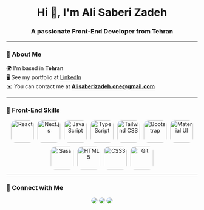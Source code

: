 <!-- Header -->
<h1 align="center">Hi 👋, I'm Ali Saberi Zadeh</h1>
<h3 align="center">A passionate Front-End Developer from Tehran</h3>

---

### 💫 About Me  
🌍 I'm based in **Tehran**  
🖥️ See my portfolio at [LinkedIn](https://www.linkedin.com/in/ali-saberizadeh-667899223/)  
✉️ You can contact me at **Alisaberizadeh.one@gmail.com**

---

### 🚀 Front-End Skills  
<p align="center" style="display: flex; flex-wrap: wrap; justify-content: center; gap: 10px;">
  <img src="https://cdn.jsdelivr.net/gh/devicons/devicon/icons/react/react-original-wordmark.svg" width="60" height="60" alt="React" style="border-radius: 12px; transition: transform 0.2s;" onmouseover="this.style.transform='scale(1.2)'" onmouseout="this.style.transform='scale(1)'" />
  <img src="https://cdn.jsdelivr.net/gh/devicons/devicon/icons/nextjs/nextjs-original.svg" width="60" height="60" alt="Next.js" style="border-radius: 12px;" />
  <img src="https://upload.wikimedia.org/wikipedia/commons/6/6a/JavaScript-logo.png" width="60" height="60" alt="JavaScript" style="border-radius: 12px;" />
  <img src="https://cdn.jsdelivr.net/gh/devicons/devicon/icons/typescript/typescript-original.svg" width="60" height="60" alt="TypeScript" style="border-radius: 12px;" />
  <img src="https://upload.wikimedia.org/commons/d/d5/Tailwind_CSS_Logo.svg" width="60" height="60" alt="Tailwind CSS" style="border-radius: 12px;" />
  <img src="https://cdn.jsdelivr.net/gh/devicons/devicon/icons/bootstrap/bootstrap-original.svg" width="60" height="60" alt="Bootstrap" style="border-radius: 12px;" />
  <img src="https://cdn.jsdelivr.net/gh/devicons/devicon/icons/materialui/materialui-original.svg" width="60" height="60" alt="Material UI" style="border-radius: 12px;" />
  <img src="https://cdn.jsdelivr.net/gh/devicons/devicon/icons/sass/sass-original.svg" width="60" height="60" alt="Sass" style="border-radius: 12px;" />
  <img src="https://cdn.jsdelivr.net/gh/devicons/devicon/icons/html5/html5-original.svg" width="60" height="60" alt="HTML5" style="border-radius: 12px;" />
  <img src="https://cdn.jsdelivr.net/gh/devicons/devicon/icons/css3/css3-original.svg" width="60" height="60" alt="CSS3" style="border-radius: 12px;" />
  <img src="https://cdn.jsdelivr.net/gh/devicons/devicon/icons/git/git-original.svg" width="60" height="60" alt="Git" style="border-radius: 12px;" />
</p>

---

### 🤝 Connect with Me  
<p align="center">
  <a href="https://www.linkedin.com/in/ali-saberizadeh-667899223/" target="_blank" style="text-decoration:none;">
    <img src="https://img.shields.io/badge/LinkedIn-0A66C2?style=for-the-badge&logo=linkedin&logoColor=white" style="border-radius:10px; transition:transform 0.2s;" onmouseover="this.style.transform='scale(1.1)'" onmouseout="this.style.transform='scale(1)'" />
  </a>
  <a href="mailto:Alisaberizadeh.one@gmail.com" style="text-decoration:none;">
    <img src="https://img.shields.io/badge/Gmail-D14836?style=for-the-badge&logo=gmail&logoColor=white" style="border-radius:10px;" />
  </a>
  <a href="https://github.com/AliSaberiZadeh" target="_blank" style="text-decoration:none;">
    <img src="https://img.shields.io/badge/GitHub-333?style=for-the-badge&logo=github&logoColor=white" style="border-radius:10px;" />
  </a>
</p>
